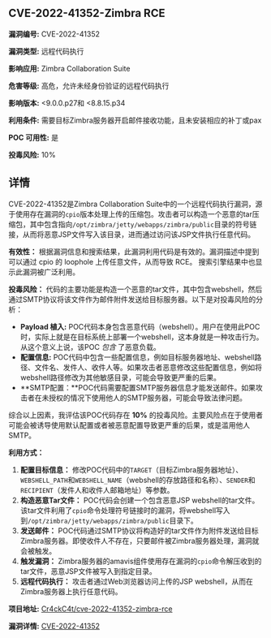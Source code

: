 ## CVE-2022-41352-Zimbra RCE

**漏洞编号:** CVE-2022-41352

**漏洞类型:** 远程代码执行

**影响应用:** Zimbra Collaboration Suite

**危害等级:** 高危，允许未经身份验证的远程代码执行

**影响版本:** <9.0.0.p27和 <8.8.15.p34

**利用条件:** 需要目标Zimbra服务器开启邮件接收功能，且未安装相应的补丁或pax

**POC 可用性:** 是

**投毒风险:** 10%

## 详情

CVE-2022-41352是Zimbra Collaboration Suite中的一个远程代码执行漏洞，源于使用存在漏洞的`cpio`版本处理上传的压缩包。攻击者可以构造一个恶意的tar压缩包，其中包含指向`/opt/zimbra/jetty/webapps/zimbra/public`目录的符号链接，从而将恶意JSP文件写入该目录，进而通过访问该JSP文件执行任意代码。

**有效性：**
根据漏洞信息和搜索结果，此漏洞利用代码是有效的。漏洞描述中提到可以通过 cpio 的 loophole 上传任意文件，从而导致 RCE。 搜索引擎结果中也显示此漏洞被广泛利用。

**投毒风险：**
代码的主要功能是构造一个恶意的tar文件，其中包含webshell，然后通过SMTP协议将该文件作为邮件附件发送给目标服务器。以下是对投毒风险的分析：

*   **Payload 植入:** POC代码本身包含恶意代码（webshell）。用户在使用此POC时，实际上就是在目标系统上部署一个webshell，这本身就是一种攻击行为。从这个意义上说，该POC *包含* 了恶意负载。
*   **配置信息:** POC代码中包含一些配置信息，例如目标服务器地址、webshell路径、文件名、发件人、收件人等。如果攻击者恶意修改这些配置信息，例如将webshell路径修改为其他敏感目录，可能会导致更严重的后果。
*   **SMTP配置：**POC代码需要配置SMTP服务器信息才能发送邮件。如果攻击者在未授权的情况下使用他人的SMTP服务器，可能会导致法律问题。

综合以上因素，我评估该POC代码存在 **10%** 的投毒风险。主要风险点在于使用者可能会被诱导使用默认配置或者被恶意配置导致更严重的后果，或是滥用他人SMTP。

**利用方式：**

1.  **配置目标信息：** 修改POC代码中的`TARGET`（目标Zimbra服务器地址）、`WEBSHELL_PATH`和`WEBSHELL_NAME`（webshell的存放路径和名称）、`SENDER`和`RECIPIENT`（发件人和收件人邮箱地址）等参数。
2.  **构造恶意Tar文件：** POC代码会创建一个包含恶意JSP webshell的tar文件。该tar文件利用了`cpio`命令处理符号链接时的漏洞，将webshell写入到`/opt/zimbra/jetty/webapps/zimbra/public`目录下。
3.  **发送邮件：** POC代码通过SMTP协议将构造好的tar文件作为附件发送给目标Zimbra服务器。即使收件人不存在，只要邮件被Zimbra服务器处理，漏洞就会被触发。
4.  **触发漏洞：** Zimbra服务器的amavis组件使用存在漏洞的`cpio`命令解压收到的tar文件，恶意JSP文件被写入到指定目录。
5.  **远程代码执行：** 攻击者通过Web浏览器访问上传的JSP webshell，从而在Zimbra服务器上执行任意代码。

**项目地址:** [Cr4ckC4t/cve-2022-41352-zimbra-rce](https://github.com/Cr4ckC4t/cve-2022-41352-zimbra-rce)

**漏洞详情:** [CVE-2022-41352](https://nvd.nist.gov/vuln/detail/CVE-2022-41352)